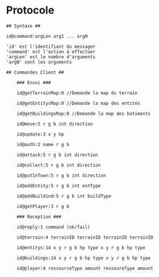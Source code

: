 # Protocole #

	## Syntaxe ##

	id@command:argLen arg1 ... argN

	'id' est l'identifiant du messager
	'command' est l'action à effectuer
	'argLen' est le nombre d'arguments
	'argN' sont les arguments

	## Commandes Client ##

		### Envoi ###

		id@getTerrainMap:0 //Demande la map du terrain

		id@getEntitysMap:0 //Demande la map des entités

		id@getBuildingsMap:0 //Demande la map des batiments

		id@move:5 r g b int direction

		id@update:3 x y hp

		id@auth:2 name r g b

		id@attack:5 r g b int direction

		id@collect:5 r g b int direction

		id@putInTown:5 r g b int direction

		id@addEntity:5 r g b int entType

		id@addBuildind:5 r g b int buildType

		id@getPlayer:3 r g b

		### Reception ###

		id@reply:1 command (ok/fail)

		id@terrain:4 terrainID terrainID terrainID terrainID 

		id@entitys:14 x y r g b hp type x y r g b hp type

		id@buildings:14 x y r g b hp type x y r g b hp type

		id@player:4 ressourceType amount ressoureType amount
